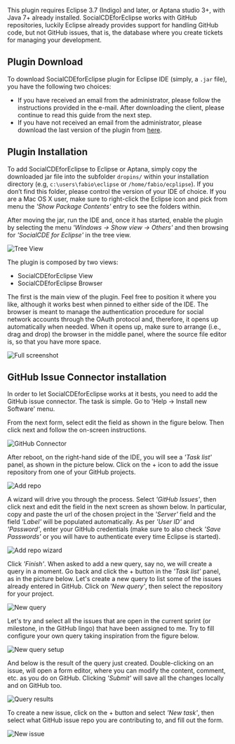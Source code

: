 This plugin requires Eclipse 3.7 (Indigo) and later, or Aptana studio 3+, with Java 7+ already installed. SocialCDEforEclipse works with GitHub repositories, luckily Eclipse already provides support for handling GitHub code, but not GitHub issues, that is, the database where you create tickets for managing your development. 

## Plugin Download
To download SocialCDEforEclipse plugin for Eclipse IDE (simply, a `.jar` file), you have the following two choices:
* If you have received an email from the administrator, please follow the instructions provided in the e-mail. After downloading the client, please continue to read this guide from the next step.
* If you have not received an email from the administrator, please download the last version of the plugin from [here](https://github.com/collab-uniba/socialcde4eclipse/tree/master/it.uniba.di.socialCDEforEclipse/downloadClient).

## Plugin Installation
To add SocialCDEforEclipse to Eclipse or Aptana, simply copy the downloaded jar file into the subfolder `dropins/` within your installation directory (e.g, `c:\users\fabio\eclipse` or `/home/fabio/ecplipse`). 
If you don’t find this folder, please control the version of your IDE of choice. If you are a Mac OS X user, make sure to right-click the Eclipse icon and pick from menu the _'Show Package Contents'_ entry to see the folders within.

After moving the jar, run the IDE and, once it has started, enable the plugin by selecting the menu _'Windows -> Show view -> Others'_ and then browsing for _'SocialCDE for Eclipse'_ in the tree view.

![Tree View](https://github.com/collab-uniba/socialcde4eclipse/blob/master/wikiImage/treeview.png)

The plugin is composed by two views:
* SocialCDEforEclipse View
* SocialCDEforEclipse Browser

The first is the main view of the plugin. Feel free to position it where you like, although it works best when pinned to either side of the IDE. The browser is meant to manage the authentication procedure for social network accounts through the OAuth protocol and, therefore, it opens up automatically when needed.
When it opens up, make sure to arrange (i.e., drag and drop) the browser in the middle panel, where the source file editor is, so that you have more space.

![Full screenshot](https://github.com/collab-uniba/socialcde4eclipse/blob/master/wikiImage/fullscreenshot.png)

## GitHub Issue Connector installation
In order to let SocialCDEforEclipse works at it bests, you need to add the GitHub issue connector. The task is simple. Go to 'Help -> Install new Software' menu.

From the next form, select edit the field as shown in the figure below. Then click next and follow the on-screen instructions.

![GitHub Connector](https://github.com/collab-uniba/socialcde4eclipse/blob/master/wikiImage/github_connector.png)

After reboot, on the right-hand side of the IDE, you will see a _'Task list'_ panel, as shown in the picture below. Click on the + icon to add the issue repository from one of your GitHub projects.

![Add repo](https://github.com/collab-uniba/socialcde4eclipse/blob/master/wikiImage/add%20issue%20repo.png)

A wizard will drive you through the process. Select _'GitHub Issues'_, then click next and edit the field in the next screen as shown below. In particular, copy and paste the url of the chosen project in the _'Server'_ field and the field _'Label'_ will be populated automatically. As per _'User ID'_ and _'Password'_, enter your GitHub credentials (make sure to also check _'Save Passwords'_ or you will have to authenticate every time Eclipse is started).

![Add repo wizard](https://github.com/collab-uniba/socialcde4eclipse/blob/master/wikiImage/add%20issue%20repo%202.png)

Click _'Finish'_. When asked to add a new query, say no, we will create a query in a moment. Go back and click the + button in the _'Task list'_ panel, as in the picture below. Let's create a new query to list some of the issues already entered in GitHub. Click on _'New query'_, then select the repository for your project.

![New query](https://github.com/collab-uniba/socialcde4eclipse/blob/master/wikiImage/new%20query.png)

Let's try and select all the issues that are open in the current sprint (or milestone, in the GitHub lingo) that have been assigned to me. Try to fill configure your own query taking inspiration from the figure below.

![New query setup](https://github.com/collab-uniba/socialcde4eclipse/blob/master/wikiImage/new%20query_2.png)

And below is the result of the query just created. Double-clicking on an issue, will open a form editor, where you can modify the content, comment, etc. as you do on GitHub. Clicking _'Submit'_ will save all the changes locally and on GitHub too. 

![Query results](https://github.com/collab-uniba/socialcde4eclipse/blob/master/wikiImage/query%20result.png)

To create a new issue, click on the + button and select _'New task'_, then select what GitHub issue repo you are contributing to, and fill out the form.

![New issue](https://github.com/collab-uniba/socialcde4eclipse/blob/master/wikiImage/new%20issue.png)